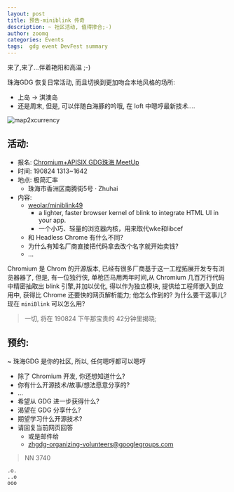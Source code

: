 ```yaml
---
layout: post
title: 预告-miniblink 传奇
description: ~ 社区活动, 值得掺合;-)
author: zoomq
categories: Events
tags:  gdg event DevFest summary
---
```



来了,来了...伴着艳阳和高温 ;-)

珠海GDG 恢复日常活动, 而且切换到更加吻合本地风格的场所:

- 上岛 -> 淇澳岛
- 还是周末, 但是, 可以伴随白海豚的吟哦, 在 loft 中嗯哼最新技术....


<!--more-->


![map2xcurrency](https://ipic.zoomquiet.top/2019-08-15-map2xcurrency.jpeg)

## 活动:
- 报名: [Chromium\+APISIX GDG珠海 MeetUp](https://www.meetup.com/Zhuhai-GDG/events/263962960/)
- 时间: 190824 1313~1642
- 地点: 极简汇率
    + 珠海市香洲区南腾街5号 · Zhuhai
- 内容:
    + [weolar/miniblink49](https://github.com/weolar/miniblink49)
        * a lighter, faster browser kernel of blink to integrate HTML UI in your app. 
        * 一个小巧、轻量的浏览器内核，用来取代wke和libcef
    + 和 Headless Chrome 有什么不同?
    + 为什么有知名厂商直接把代码拿去改个名字就开始卖钱?
    + ...


Chromium 是 Chrom 的开源版本, 已经有很多厂商基于这一工程拓展开发专有浏览器器了, 但是, 有一位独行侠, 单枪匹马用两年时间,从 Chromium 几百万行代码中精密抽取出 blink 引擎,并加以优化, 得以作为独立模块, 提供给工程师嵌入到应用中, 获得比 Chrome 还要快的网页解析能力;
他怎么作到的?
为什么要干这事儿?
现在 `miniBlink` 可以怎么用?

> 一切, 将在 190824 下午那宝贵的 42分钟里揭晓;



## 预约:
~ 珠海GDG 是你的社区, 所以, 任何嗯哼都可以嗯哼

- 除了 Chromium 开发, 你还想知道什么?
- 你有什么开源技术/故事/想法愿意分享的?
- ...
- 希望从 GDG 进一步获得什么?
- 渴望在 GDG 分享什么?
- 期望学习什么开源技术?
- 请回复当前网页回答
    + 或是邮件给
    + zhgdg-organizing-volunteers@googlegroups.com



> NN 3740


    .o.
    ..o
    ooo



